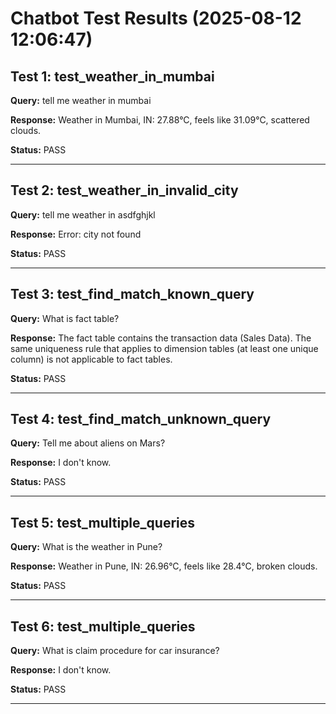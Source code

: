 # Chatbot Test Results (2025-08-12 12:06:47)

## Test 1: test_weather_in_mumbai
**Query:** tell me weather in mumbai

**Response:** Weather in Mumbai, IN: 27.88°C, feels like 31.09°C, scattered clouds.

**Status:** PASS

---

## Test 2: test_weather_in_invalid_city
**Query:** tell me weather in asdfghjkl

**Response:** Error: city not found

**Status:** PASS

---

## Test 3: test_find_match_known_query
**Query:** What is fact table?

**Response:** The fact table contains the transaction data (Sales Data). The same uniqueness rule that applies to dimension tables (at least one unique column) is not applicable to fact tables.

**Status:** PASS

---

## Test 4: test_find_match_unknown_query
**Query:** Tell me about aliens on Mars?

**Response:** I don't know.

**Status:** PASS

---

## Test 5: test_multiple_queries
**Query:** What is the weather in Pune?

**Response:** Weather in Pune, IN: 26.96°C, feels like 28.4°C, broken clouds.

**Status:** PASS

---

## Test 6: test_multiple_queries
**Query:** What is claim procedure for car insurance?

**Response:** I don't know.

**Status:** PASS

---

